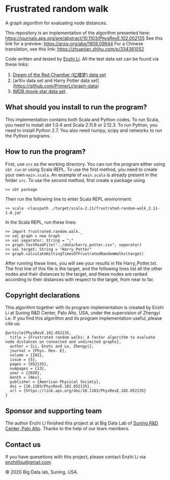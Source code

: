 # Frustrated random walk

A graph algorithm for evaluating node distances. 

This repository is an implementation of the algorithm presented here: https://journals.aps.org/pre/abstract/10.1103/PhysRevE.102.052135
See this link for a preview: https://arxiv.org/abs/1908.09644
For a Chinese translation, see this link: https://zhuanlan.zhihu.com/p/334361052

Code written and tested by [Enzhi Li](https://github.com/PrimerLi). 
All the test data set can be found via these links:  
1. [Dream of the Red Chamber (红楼梦) data set](https://github.com/PrimerLi/red_chamber_dream_network) 
2. [arXiv data set and Harry Potter data set] (https://github.com/PrimerLi/graph-data)
3. [IMDB movie star data set](https://www.kaggle.com/carolzhangdc/imdb-5000-movie-dataset). 

## What should you install to run the program?
This implementation contains both Scala and Python codes. To run Scala, you need to install sbt 1.0.4 and Scala 2.11.8 or 2.12.3. To run Python, you need to install Python 2.7. You also need numpy, scipy and networkx to run the Python programs.

## How to run the program?
First, use `src` as the working directory. You can run the program either using ```sbt run``` or using Scala REPL. To use the first method, you need to create your own `main.scala`. An example of `main.scala` is already present in the folder `src`. To use the second method, first create a package using

```
>> sbt package
```

Then run the following line to enter Scala REPL environment: 

```
>> scala -classpath ./target/scala-2.11/frustrated-random-walk_2.11-1.0.jar
```

In the Scala REPL, run these lines:
```
>> import frustrated.random.walk._
>> val graph = new Graph
>> val separator: String = ";"
>> graph.fastReadFile("../data/harry_potter.csv", seperator)
>> val target: String = "Harry_Potter"
>> graph.calculateHittingTimesOfFrustratedRandomWalks(target)
```

After running these lines, you will see your results in file Harry_Potter.txt. The first line of this file is the target, and the following lines list all the other nodes and their distances to the target, and these nodes are ranked according to their distances with respect to the target, from near to far.

## Copyright declarations
This algorithm together with its program implementation is created by Enzhi Li at Suning R&D Center, Palo Alto, USA, under the supervision of Zhengyi Le. If you find this algorithm and its program implementation useful, please cite us:

```
@article{PhysRevE.102.052135,
  title = {Frustrated random walks: A faster algorithm to evaluate node distances on connected and undirected graphs},
  author = {Li, Enzhi and Le, Zhengyi},
  journal = {Phys. Rev. E},
  volume = {102},
  issue = {5},
  pages = {052135},
  numpages = {13},
  year = {2020},
  month = {Nov},
  publisher = {American Physical Society},
  doi = {10.1103/PhysRevE.102.052135},
  url = {https://link.aps.org/doi/10.1103/PhysRevE.102.052135}
}
```

## Sponsor and supporting team
The author Enzhi Li finished this project at at Big Data Lab of [Suning R&D Center, Palo Alto](http://www.ussuning.com/). Thanks to the help of our team members.

## Contact us

If you have quesetions with this project, please contact Enzhi Li via enzhililsu@gmail.com. 


© 2020 Big Data lab, Suning, USA.
